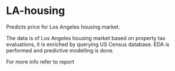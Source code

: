 # LA-housing
Predicts price for Los Angeles housing market.

The data is of Los Angeles housing market based on property tax evaluations, it is enriched by querying US Census database.
EDA is performed and predictive modelling is done.

For more info refer to report
